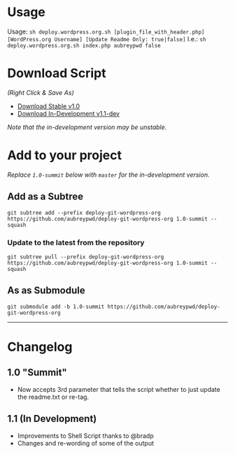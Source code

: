 # Usage

Usage: `sh deploy.wordpress.org.sh [plugin_file_with_header.php] [WordPress.org Username] [Update Readme Only: true|false]`
I.e.: `sh deploy.wordpress.org.sh index.php aubreypwd false`

# Download Script

*(Right Click & Save As)*

- [Download Stable v1.0](https://raw.githubusercontent.com/aubreypwd/deploy-git-wordpress-org/1.0-summit/deploy-git-wordpress-org.sh)
- [Download In-Development v1.1-dev](https://raw.githubusercontent.com/aubreypwd/deploy-git-wordpress-org/master/deploy-git-wordpress-org.sh)

*Note that the in-development version may be unstable.*

# Add to your project

*Replace `1.0-summit` below with `master` for the in-development version.*

## Add as a Subtree

	git subtree add --prefix deploy-git-wordpress-org https://github.com/aubreypwd/deploy-git-wordpress-org 1.0-summit --squash

### Update to the latest from the repository

	git subtree pull --prefix deploy-git-wordpress-org https://github.com/aubreypwd/deploy-git-wordpress-org 1.0-summit --squash

## As as Submodule

	git submodule add -b 1.0-summit https://github.com/aubreypwd/deploy-git-wordpress-org

_______________________

# Changelog

## 1.0 "Summit"

- Now accepts 3rd parameter that tells the script whether to just update the readme.txt or re-tag.

## 1.1 (In Development)

- Improvements to Shell Script thanks to @bradp
- Changes and re-wording of some of the output